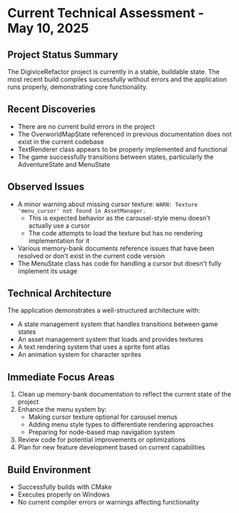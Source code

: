 # Current Technical Assessment - May 10, 2025

## Project Status Summary
The DigiviceRefactor project is currently in a stable, buildable state. The most recent build compiles successfully without errors and the application runs properly, demonstrating core functionality.

## Recent Discoveries
- There are no current build errors in the project
- The OverworldMapState referenced in previous documentation does not exist in the current codebase
- TextRenderer class appears to be properly implemented and functional
- The game successfully transitions between states, particularly the AdventureState and MenuState

## Observed Issues
- A minor warning about missing cursor texture: `WARN: Texture 'menu_cursor' not found in AssetManager.`
  - This is expected behavior as the carousel-style menu doesn't actually use a cursor
  - The code attempts to load the texture but has no rendering implementation for it
- Various memory-bank documents reference issues that have been resolved or don't exist in the current code version
- The MenuState class has code for handling a cursor but doesn't fully implement its usage

## Technical Architecture
The application demonstrates a well-structured architecture with:
- A state management system that handles transitions between game states
- An asset management system that loads and provides textures
- A text rendering system that uses a sprite font atlas
- An animation system for character sprites

## Immediate Focus Areas
1. Clean up memory-bank documentation to reflect the current state of the project
2. Enhance the menu system by:
   - Making cursor texture optional for carousel menus
   - Adding menu style types to differentiate rendering approaches
   - Preparing for node-based map navigation system
3. Review code for potential improvements or optimizations
4. Plan for new feature development based on current capabilities

## Build Environment
- Successfully builds with CMake
- Executes properly on Windows
- No current compiler errors or warnings affecting functionality
